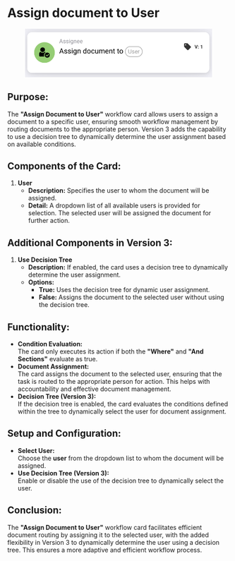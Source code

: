 # Assign document to User

<figure><img src="../../../../.gitbook/assets/image (300).png" alt="" width="563"><figcaption></figcaption></figure>

## **Purpose:**

The **"Assign Document to User"** workflow card allows users to assign a document to a specific user, ensuring smooth workflow management by routing documents to the appropriate person. Version 3 adds the capability to use a decision tree to dynamically determine the user assignment based on available conditions.

## **Components of the Card:**

1. **User**
   * **Description:** Specifies the user to whom the document will be assigned.
   * **Detail:** A dropdown list of all available users is provided for selection. The selected user will be assigned the document for further action.

## **Additional Components in Version 3:**

1. **Use Decision Tree**
   * **Description:** If enabled, the card uses a decision tree to dynamically determine the user assignment.
   * **Options:**
     * **True:** Uses the decision tree for dynamic user assignment.
     * **False:** Assigns the document to the selected user without using the decision tree.

## **Functionality:**

* **Condition Evaluation:**\
  The card only executes its action if both the **"Where"** and **"And Sections"** evaluate as true.
* **Document Assignment:**\
  The card assigns the document to the selected user, ensuring that the task is routed to the appropriate person for action. This helps with accountability and effective document management.
* **Decision Tree (Version 3):**\
  If the decision tree is enabled, the card evaluates the conditions defined within the tree to dynamically select the user for document assignment.

## **Setup and Configuration:**

* **Select User:**\
  Choose the **user** from the dropdown list to whom the document will be assigned.
* **Use Decision Tree (Version 3):**\
  Enable or disable the use of the decision tree to dynamically select the user.

## **Conclusion:**

The **"Assign Document to User"** workflow card facilitates efficient document routing by assigning it to the selected user, with the added flexibility in Version 3 to dynamically determine the user using a decision tree. This ensures a more adaptive and efficient workflow process.
